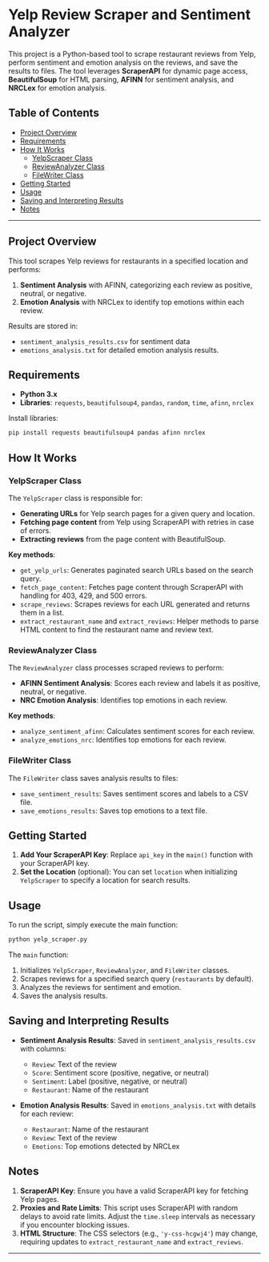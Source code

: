 # Yelp Review Scraper and Sentiment Analyzer

This project is a Python-based tool to scrape restaurant reviews from Yelp, perform sentiment and emotion analysis on the reviews, and save the results to files. The tool leverages **ScraperAPI** for dynamic page access, **BeautifulSoup** for HTML parsing, **AFINN** for sentiment analysis, and **NRCLex** for emotion analysis.

## Table of Contents
- [Project Overview](#project-overview)
- [Requirements](#requirements)
- [How It Works](#how-it-works)
  - [YelpScraper Class](#yelpscraper-class)
  - [ReviewAnalyzer Class](#reviewanalyzer-class)
  - [FileWriter Class](#filewriter-class)
- [Getting Started](#getting-started)
- [Usage](#usage)
- [Saving and Interpreting Results](#saving-and-interpreting-results)
- [Notes](#notes)

---

## Project Overview

This tool scrapes Yelp reviews for restaurants in a specified location and performs:
1. **Sentiment Analysis** with AFINN, categorizing each review as positive, neutral, or negative.
2. **Emotion Analysis** with NRCLex to identify top emotions within each review.

Results are stored in:
- `sentiment_analysis_results.csv` for sentiment data
- `emotions_analysis.txt` for detailed emotion analysis results.

## Requirements

- **Python 3.x**
- **Libraries**: `requests`, `beautifulsoup4`, `pandas`, `random`, `time`, `afinn`, `nrclex`
  
Install libraries:
```bash
pip install requests beautifulsoup4 pandas afinn nrclex
```

## How It Works

### YelpScraper Class

The `YelpScraper` class is responsible for:
- **Generating URLs** for Yelp search pages for a given query and location.
- **Fetching page content** from Yelp using ScraperAPI with retries in case of errors.
- **Extracting reviews** from the page content with BeautifulSoup.
  
**Key methods**:
- `get_yelp_urls`: Generates paginated search URLs based on the search query.
- `fetch_page_content`: Fetches page content through ScraperAPI with handling for 403, 429, and 500 errors.
- `scrape_reviews`: Scrapes reviews for each URL generated and returns them in a list.
- `extract_restaurant_name` and `extract_reviews`: Helper methods to parse HTML content to find the restaurant name and review text.

### ReviewAnalyzer Class

The `ReviewAnalyzer` class processes scraped reviews to perform:
- **AFINN Sentiment Analysis**: Scores each review and labels it as positive, neutral, or negative.
- **NRC Emotion Analysis**: Identifies top emotions in each review.

**Key methods**:
- `analyze_sentiment_afinn`: Calculates sentiment scores for each review.
- `analyze_emotions_nrc`: Identifies top emotions for each review.

### FileWriter Class

The `FileWriter` class saves analysis results to files:
- `save_sentiment_results`: Saves sentiment scores and labels to a CSV file.
- `save_emotions_results`: Saves top emotions to a text file.

## Getting Started

1. **Add Your ScraperAPI Key**: Replace `api_key` in the `main()` function with your ScraperAPI key.
2. **Set the Location** (optional): You can set `location` when initializing `YelpScraper` to specify a location for search results.

## Usage

To run the script, simply execute the main function:
```bash
python yelp_scraper.py
```

The `main` function:
1. Initializes `YelpScraper`, `ReviewAnalyzer`, and `FileWriter` classes.
2. Scrapes reviews for a specified search query (`restaurants` by default).
3. Analyzes the reviews for sentiment and emotion.
4. Saves the analysis results.

## Saving and Interpreting Results

- **Sentiment Analysis Results**: Saved in `sentiment_analysis_results.csv` with columns:
  - `Review`: Text of the review
  - `Score`: Sentiment score (positive, negative, or neutral)
  - `Sentiment`: Label (positive, negative, or neutral)
  - `Restaurant`: Name of the restaurant

- **Emotion Analysis Results**: Saved in `emotions_analysis.txt` with details for each review:
  - `Restaurant`: Name of the restaurant
  - `Review`: Text of the review
  - `Emotions`: Top emotions detected by NRCLex

## Notes

1. **ScraperAPI Key**: Ensure you have a valid ScraperAPI key for fetching Yelp pages.
2. **Proxies and Rate Limits**: This script uses ScraperAPI with random delays to avoid rate limits. Adjust the `time.sleep` intervals as necessary if you encounter blocking issues.
3. **HTML Structure**: The CSS selectors (e.g., `'y-css-hcgwj4'`) may change, requiring updates to `extract_restaurant_name` and `extract_reviews`.

---